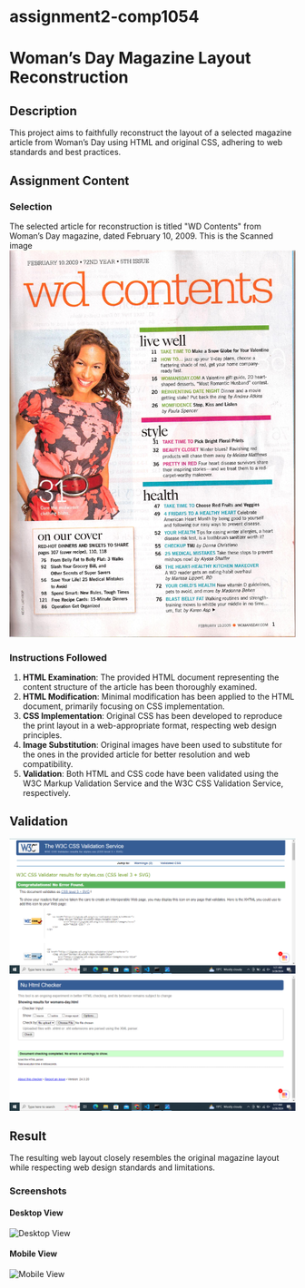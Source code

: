 # assignment2-comp1054

# Woman’s Day Magazine Layout Reconstruction

## Description

This project aims to faithfully reconstruct the layout of a selected magazine article from Woman’s Day using HTML and original CSS, adhering to web standards and best practices.


## Assignment Content

### Selection

The selected article for reconstruction is titled "WD Contents" from Woman’s Day magazine, dated February 10, 2009.
This  is  the  Scanned image
![Reference](img/womans-day.jpg)


### Instructions Followed


1. **HTML Examination**: The provided HTML document representing the content structure of the article has been thoroughly examined.
2. **HTML Modification**: Minimal modification has been applied to the HTML document, primarily focusing on CSS implementation.
3. **CSS Implementation**: Original CSS has been developed to reproduce the print layout in a web-appropriate format, respecting web design principles.
4. **Image Substitution**: Original images have been used to substitute for the ones in the provided article for better resolution and web compatibility.
5. **Validation**: Both HTML and CSS code have been validated using the W3C Markup Validation Service and the W3C CSS Validation Service, respectively.

## Validation
![css](img/css_validator.PNG)
![html](img/html_validator.PNG)

## Result

The resulting web layout closely resembles the original magazine layout while respecting web design standards and limitations.

### Screenshots

#### Desktop View
![Desktop View](1.PNG)

#### Mobile View
![Mobile View](1.PNG)

